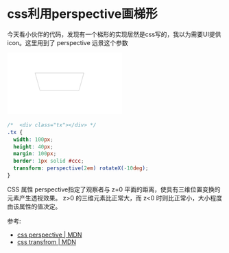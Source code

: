 # css利用perspective画梯形

今天看小伙伴的代码，发现有一个梯形的实现居然是css写的，我以为需要UI提供icon。这里用到了 perspective 远景这个参数

![css_perspective.png](../../../images/blog/css/css_perspective.png)

```css
/*  <div class="tx"></div> */
.tx {
  width: 100px;
  height: 40px;
  margin: 100px;
  border: 1px solid #ccc;
  transform: perspective(2em) rotateX(-10deg);
}
```

CSS 属性 perspective指定了观察者与 z=0 平面的距离，使具有三维位置变换的元素产生透视效果。 z>0 的三维元素比正常大，而 z<0 时则比正常小，大小程度由该属性的值决定。

参考: 
- [css perspective | MDN](https://developer.mozilla.org/zh-CN/docs/Web/CSS/perspective)
- [css transfrom | MDN](https://developer.mozilla.org/zh-CN/docs/Web/CSS/transform)
